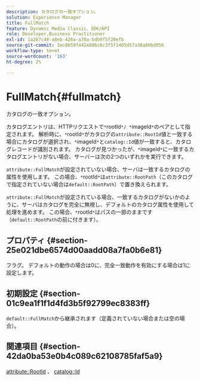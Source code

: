 ```yaml
---
description: カタログの一致オプション。
solution: Experience Manager
title: FullMatch
feature: Dynamic Media Classic、SDK/API
role: Developer,Business Practitioner
exl-id: 1a267c48-a8eb-426a-a70a-bdb9f5f20efb
source-git-commit: 1ec8b59f442eb96c6c3f5f1405d57a38a86bd056
workflow-type: tm+mt
source-wordcount: '163'
ht-degree: 2%

---
```


# FullMatch{#fullmatch}

カタログの一致オプション。

カタログエントリは、HTTPリクエストで`*`rootId`*/ *`imageId`*`のペアとして指定されます。 解析時に、`*`rootId`*`がカタログの`attribute::RootId`値と一致する場合にカタログが選択され、`*`imageId`*`と`catalog::Id`値が一致すると、カタログレコードが識別されます。 カタログが見つかったが、`*`imageId`*`に一致するカタログエントリがない場合、サーバーは次の2つのいずれかを実行できます。

`attribute::FullMatch`が設定されていない場合、サーバは一致するカタログの属性を使用します。 この場合、`*`rootId`*`は`attribute::RootPath`（このカタログで指定されていない場合は`default::RootPath`）で置き換えられます。

`attribute::FullMatch`が設定されている場合、一致するカタログがないかのように、サーバはカタログを完全に無視し、デフォルトのカタログ属性を使用して処理を進めます。 この場合、`*`rootId`*`はパスの一部のままです（`default::RootPath`の前に付きます）。

## プロパティ {#section-25e021dbe6574d00aadd08a7fa0b6e81}

フラグ。 デフォルトの動作の場合は0に、完全一致動作を有効にする場合は1に設定します。

## 初期設定 {#section-01c9ea1f1f1d4fd3b5f92799ec8383ff}

`default::FullMatch`から継承されます（定義されていない場合または空の場合）。

## 関連項目 {#section-42da0ba53e0b4c089c62108785faf5a9}

[attribute::RootId](../../../../../is-api/image-catalog/image-serving-api-ref/c-image-catalog-reference/c-attributes-reference/r-rootid.md#reference-13653312925e4a08b90f99961d53f546) 、 [catalog::Id](/help/aem-is-ir-api/is-api/image-catalog/image-serving-api-ref/c-image-catalog-reference/c-image-svg-data-reference/c-image-data-reference/r-id-cat.md)
